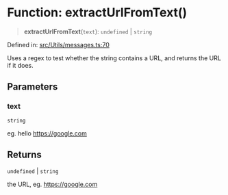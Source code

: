 # Function: extractUrlFromText()

> **extractUrlFromText**(`text`): `undefined` \| `string`

Defined in: [src/Utils/messages.ts:70](https://github.com/Fokusdotid/Baileys/blob/d7495b24bcd136e35724329fba661cfcc0bc8eed/src/Utils/messages.ts#L70)

Uses a regex to test whether the string contains a URL, and returns the URL if it does.

## Parameters

### text

`string`

eg. hello https://google.com

## Returns

`undefined` \| `string`

the URL, eg. https://google.com
